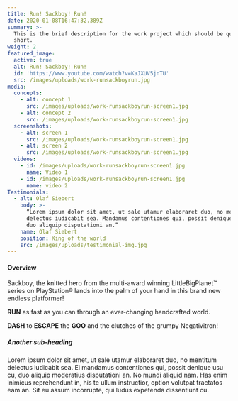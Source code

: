 ```yaml
---
title: Run! Sackboy! Run!
date: 2020-01-08T16:47:32.389Z
summary: >-
  This is the brief description for the work project which should be quite
  short.
weight: 2
featured_image:
  active: true
  alt: Run! Sackboy! Run!
  id: 'https://www.youtube.com/watch?v=KaJXUV5jnTU'
  src: /images/uploads/work-runsackboyrun.jpg
media:
  concepts:
    - alt: concept 1
      src: /images/uploads/work-runsackboyrun-screen1.jpg
    - alt: concept 2
      src: /images/uploads/work-runsackboyrun-screen1.jpg
  screenshots:
    - alt: screen 1
      src: /images/uploads/work-runsackboyrun-screen1.jpg
    - alt: screen 2
      src: /images/uploads/work-runsackboyrun-screen1.jpg
  videos:
    - id: /images/uploads/work-runsackboyrun-screen1.jpg
      name: Video 1
    - id: /images/uploads/work-runsackboyrun-screen1.jpg
      name: video 2
Testimonials:
  - alt: Olaf Siebert
    body: >-
      “Lorem ipsum dolor sit amet, ut sale utamur elaboraret duo, no mentitum
      delectus iudicabit sea. Mandamus contentiones qui, possit denique usu cu,
      duo aliquip disputationi an.”
    name: Olaf Siebert
    position: King of the world
    src: /images/uploads/testimonial-img.jpg
---
```

#### Overview

Sackboy, the knitted hero from the multi-award winning LittleBigPlanet™ series on PlayStation® lands into the palm of your hand in this brand new endless platformer!

**RUN** as fast as you can through an ever-changing handcrafted world.

**DASH** to **ESCAPE** the **GOO** and the clutches of the grumpy Negativitron!

##### Another sub-heading

Lorem ipsum dolor sit amet, ut sale utamur elaboraret duo, no mentitum delectus iudicabit sea. Ei mandamus contentiones qui, possit denique usu cu, duo aliquip moderatius disputationi an. No mundi aliquid nam. Has enim inimicus reprehendunt in, his te ullum instructior, option volutpat tractatos eam an. Sit eu assum incorrupte, qui ludus expetenda dissentiunt cu.
